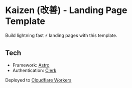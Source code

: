 # Kaizen (改善) - Landing Page Template

Build lightning fast ⚡️ landing pages with this template.

## Tech

- Framework: [Astro](https://astro.build/)
- Authentication: [Clerk](https://clerk.com/)
  

Deployed to [Cloudflare Workers](https://developers.cloudflare.com/workers/)
